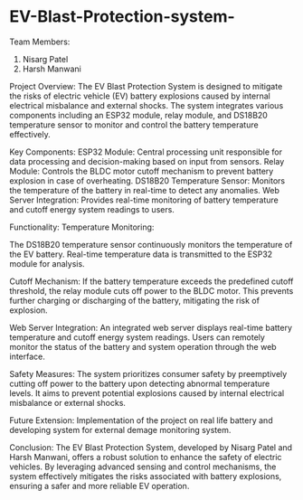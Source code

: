 # EV-Blast-Protection-system-

Team Members:
1) Nisarg Patel
2) Harsh Manwani

Project Overview:
The EV Blast Protection System is designed to mitigate the risks of electric vehicle (EV) battery explosions caused by internal electrical misbalance and external shocks. The system integrates various components including an ESP32 module, relay module, and DS18B20 temperature sensor to monitor and control the battery temperature effectively.

Key Components:
ESP32 Module: 
Central processing unit responsible for data processing and decision-making based on input from sensors.
Relay Module: 
Controls the BLDC motor cutoff mechanism to prevent battery explosion in case of overheating.
DS18B20 Temperature Sensor: 
Monitors the temperature of the battery in real-time to detect any anomalies.
Web Server Integration: Provides real-time monitoring of battery temperature and cutoff energy system readings to users.

Functionality:
Temperature Monitoring:

The DS18B20 temperature sensor continuously monitors the temperature of the EV battery.
Real-time temperature data is transmitted to the ESP32 module for analysis.

Cutoff Mechanism:
If the battery temperature exceeds the predefined cutoff threshold, the relay module cuts off power to the BLDC motor.
This prevents further charging or discharging of the battery, mitigating the risk of explosion.

Web Server Integration:
An integrated web server displays real-time battery temperature and cutoff energy system readings.
Users can remotely monitor the status of the battery and system operation through the web interface.

Safety Measures:
The system prioritizes consumer safety by preemptively cutting off power to the battery upon detecting abnormal temperature levels.
It aims to prevent potential explosions caused by internal electrical misbalance or external shocks.

Future Extension:
Implementation of the project on real life battery and developing system for external demage monitoring system.

Conclusion:
The EV Blast Protection System, developed by Nisarg Patel and Harsh Manwani, offers a robust solution to enhance the safety of electric vehicles. By leveraging advanced sensing and control mechanisms, the system effectively mitigates the risks associated with battery explosions, ensuring a safer and more reliable EV operation.
